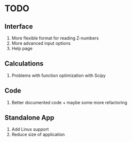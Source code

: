 # TODO
## Interface
1. More flexible format for reading Z-numbers
2. More advanced input options
3. Help page
## Calculations
1. Problems with function optimization with Scipy
## Code
1. Better documented code + maybe some more refactoring
## Standalone App
1. Add Linux support
2. Reduce size of application
